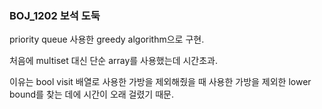 ### BOJ_1202 보석 도둑

priority queue 사용한 greedy algorithm으로 구현.

처음에 multiset 대신 단순 array를 사용했는데 시간초과.

이유는 bool visit 배열로 사용한 가방을 제외해줬을 때 사용한 가방을 제외한 lower bound를 찾는 데에 시간이 오래 걸렸기 때문.
